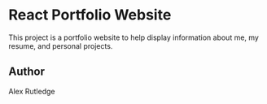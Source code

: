 # React Portfolio Website

This project is a portfolio website to help display information about me, my resume, and personal projects. 

## Author

Alex Rutledge